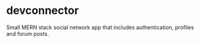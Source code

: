 # devconnector
 Small MERN stack social network app that includes authentication, profiles and forum posts.

